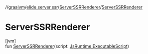 //[graalvm](../../../index.md)/[elide.server.ssr](../index.md)/[ServerSSRRenderer](index.md)/[ServerSSRRenderer](-server-s-s-r-renderer.md)

# ServerSSRRenderer

[jvm]\
fun [ServerSSRRenderer](-server-s-s-r-renderer.md)(script: [JsRuntime.ExecutableScript](../../elide.runtime.graalvm/-js-runtime/-executable-script/index.md))
